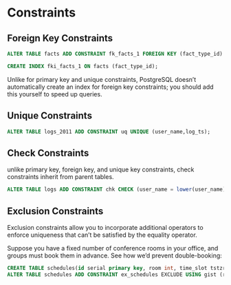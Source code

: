 # Constraints

## Foreign Key Constraints

```sql
ALTER TABLE facts ADD CONSTRAINT fk_facts_1 FOREIGN KEY (fact_type_id) REFERENCES lu_fact_types (fact_type_id)   ON UPDATE CASCADE ON DELETE RESTRICT;

CREATE INDEX fki_facts_1 ON facts (fact_type_id);
```

Unlike for primary key and unique constraints, PostgreSQL doesn’t automatically create an index for foreign key constraints; you should add this yourself to speed up queries.


## Unique Constraints

```sql
ALTER TABLE logs_2011 ADD CONSTRAINT uq UNIQUE (user_name,log_ts);
```

## Check Constraints

unlike primary key, foreign key, and unique key constraints, check constraints inherit from parent tables.

```sql
ALTER TABLE logs ADD CONSTRAINT chk CHECK (user_name = lower(user_name));
```

## Exclusion Constraints

Exclusion constraints allow you to incorporate additional operators to enforce uniqueness that can’t be satisfied by the equality operator.

Suppose you have a fixed number of conference rooms in your office, and groups must book them in advance. See how we’d prevent double-booking:

```sql
CREATE TABLE schedules(id serial primary key, room int, time_slot tstzrange);
ALTER TABLE schedules ADD CONSTRAINT ex_schedules EXCLUDE USING gist (room WITH =, time_slot WITH &&);
```